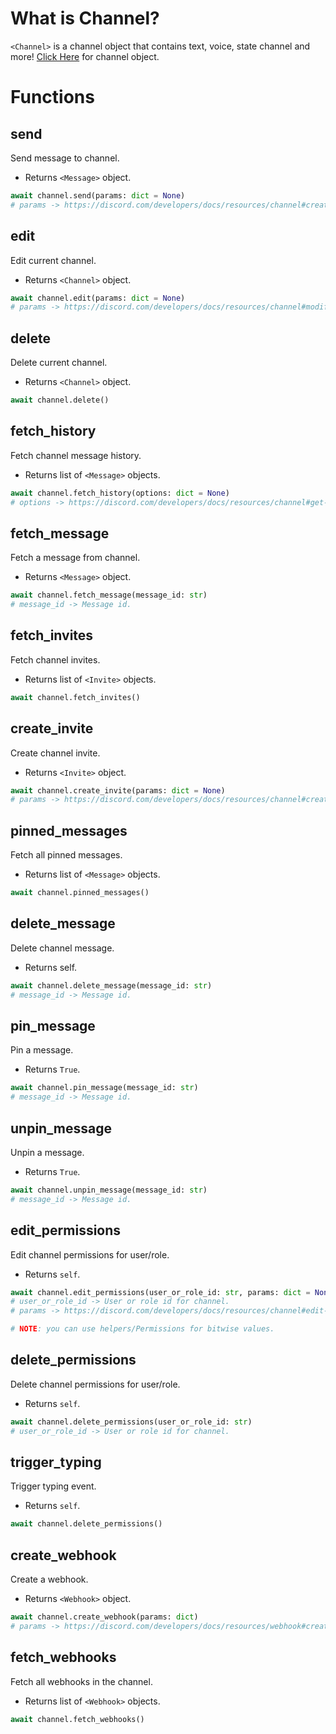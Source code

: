 # What is Channel?

`<Channel>` is a channel object that contains text, voice, state channel and more!
[Click Here](https://discord.com/developers/docs/resources/channel) for channel object.

# Functions

## send

Send message to channel.

- Returns `<Message>` object.

```py
await channel.send(params: dict = None)
# params -> https://discord.com/developers/docs/resources/channel#create-message-jsonform-params
```

## edit

Edit current channel.

- Returns `<Channel>` object.

```py
await channel.edit(params: dict = None)
# params -> https://discord.com/developers/docs/resources/channel#modify-channel-json-params-guild-channel
```

## delete

Delete current channel.

- Returns `<Channel>` object.

```py
await channel.delete()
```

## fetch_history

Fetch channel message history.

- Returns list of `<Message>` objects.

```py
await channel.fetch_history(options: dict = None)
# options -> https://discord.com/developers/docs/resources/channel#get-channel-messages
```

## fetch_message

Fetch a message from channel.

- Returns `<Message>` object.

```py
await channel.fetch_message(message_id: str)
# message_id -> Message id.
```

## fetch_invites

Fetch channel invites.

- Returns list of `<Invite>` objects.

```py
await channel.fetch_invites()
```

## create_invite

Create channel invite.

- Returns `<Invite>` object.

```py
await channel.create_invite(params: dict = None)
# params -> https://discord.com/developers/docs/resources/channel#create-channel-invite-json-params
```

## pinned_messages

Fetch all pinned messages.

- Returns list of `<Message>` objects.

```py
await channel.pinned_messages()
```

## delete_message

Delete channel message.

- Returns self.

```py
await channel.delete_message(message_id: str)
# message_id -> Message id.
```

## pin_message

Pin a message.

- Returns `True`.

```py
await channel.pin_message(message_id: str)
# message_id -> Message id.
```

## unpin_message

Unpin a message.

- Returns `True`.

```py
await channel.unpin_message(message_id: str)
# message_id -> Message id.
```

## edit_permissions

Edit channel permissions for user/role.

- Returns `self`.

```py
await channel.edit_permissions(user_or_role_id: str, params: dict = None)
# user_or_role_id -> User or role id for channel.
# params -> https://discord.com/developers/docs/resources/channel#edit-channel-permissions-json-params.

# NOTE: you can use helpers/Permissions for bitwise values.
```

## delete_permissions

Delete channel permissions for user/role.

- Returns `self`.

```py
await channel.delete_permissions(user_or_role_id: str)
# user_or_role_id -> User or role id for channel.
```

## trigger_typing

Trigger typing event.

- Returns `self`.

```py
await channel.delete_permissions()
```

## create_webhook

Create a webhook.

- Returns `<Webhook>` object.

```py
await channel.create_webhook(params: dict)
# params -> https://discord.com/developers/docs/resources/webhook#create-webhook-json-params
```

## fetch_webhooks

Fetch all webhooks in the channel.

- Returns list of `<Webhook>` objects.

```py
await channel.fetch_webhooks()
```
